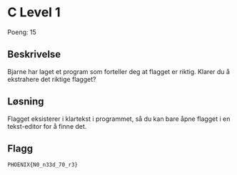 # C Level 1

Poeng: 15

## Beskrivelse

Bjarne har laget et program som forteller deg at flagget er riktig. Klarer du å ekstrahere det riktige flagget?

## Løsning

Flagget eksisterer i klartekst i programmet, så du kan bare åpne flagget i en tekst-editor for å finne det.

## Flagg

```
PHOENIX{N0_n33d_70_r3}
```